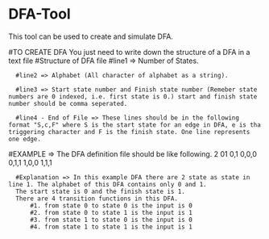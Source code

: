 # DFA-Tool
This tool can be used to create and simulate DFA. 


#TO CREATE DFA
You just need to write down the structure of a DFA in a text file
  #Structure of DFA file
      #line1 => Number of States.
      
      #line2 => Alphabet (All character of alphabet as a string).
      
      #line3 => Start state number and Finish state number (Remeber state numbers are 0 indexed, i.e. first state is 0.) start and finish state number should be comma seperated.
      
      #line4 - End of File => These lines should be in the following format "S,c,F" where S is the start state for an edge in DFA, e is tha triggering character and F is the finish state. One line represents one edge. 
      
      
      
  #EXAMPLE => The DFA definition file should be like following.
      2
      01
      0,1
      0,0,0
      0,1,1
      1,0,0
      1,1,1
      
      #Explanation => In this example DFA there are 2 state as state in line 1. The alphabet of this DFA contains only 0 and 1.
      The start state is 0 and the finish state is 1.
      There are 4 transition functions in this DFA.
          #1. from state 0 to state 0 is the input is 0
          #2. from state 0 to state 1 is the input is 1
          #3. from state 1 to state 0 is the input is 0
          #4. from state 1 to state 1 is the input is 1
